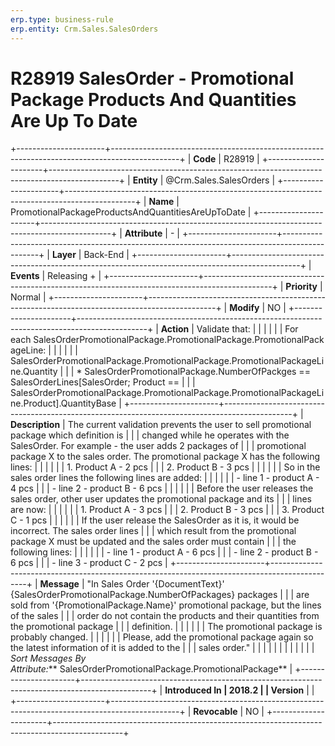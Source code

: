 ```yaml
---
erp.type: business-rule
erp.entity: Crm.Sales.SalesOrders
---
```


# R28919 SalesOrder - Promotional Package Products And Quantities Are Up To Date
+----------------------+-----------------------------------------------------------------------------------------------+
| **Code**             | R28919                                                                                        |
+----------------------+-----------------------------------------------------------------------------------------------+
| **Entity**           | @Crm.Sales.SalesOrders                                                                                    |
+----------------------+-----------------------------------------------------------------------------------------------+
| **Name**             | PromotionalPackageProductsAndQuantitiesAreUpToDate                                            |
+----------------------+-----------------------------------------------------------------------------------------------+
| **Attribute**        | \-                                                                                            |
+----------------------+-----------------------------------------------------------------------------------------------+
| **Layer**            | Back-End                                                                                      |
+----------------------+-----------------------------------------------------------------------------------------------+
| **Events**           | Releasing +                                                                                   |
+----------------------+-----------------------------------------------------------------------------------------------+
| **Priority**         | Normal                                                                                        |
+----------------------+-----------------------------------------------------------------------------------------------+
| **Modify**           | NO                                                                                            |
+----------------------+-----------------------------------------------------------------------------------------------+
| **Action**           | Validate that:                                                                                |
|                      |                                                                                               |
|                      | For each SalesOrderPromotionalPackage.PromotionalPackage.PromotionalPackageLine:              |
|                      |                                                                                               |
|                      | SalesOrderPromotionalPackage.PromotionalPackage.PromotionalPackageLine.Quantity               |
|                      | \* SalesOrderPromotionalPackage.NumberOfPackges == SalesOrderLines\[SalesOrder; Product ==    |
|                      | SalesOrderPromotionalPackage.PromotionalPackage.PromotionalPackageLine.Product\].QuantityBase |
+----------------------+-----------------------------------------------------------------------------------------------+
| **Description**      | The current validation prevents the user to sell promotional package which definition is      |
|                      | changed while he operates with the SalesOrder. For example - the user adds 2 packages of      |
|                      | promotional package X to the sales order. The promotional package X has the following lines:  |
|                      |                                                                                               |
|                      | 1.  Product A - 2 pcs                                                                         |
|                      | 2.  Product B - 3 pcs                                                                         |
|                      |                                                                                               |
|                      | So in the sales order lines the following lines are added:                                    |
|                      |                                                                                               |
|                      | -   line 1 - product A - 4 pcs                                                                |
|                      | -   line 2 - product B - 6 pcs                                                                |
|                      |                                                                                               |
|                      | Before the user releases the sales order, other user updates the promotional package and its  |
|                      | lines are now:                                                                                |
|                      |                                                                                               |
|                      | 1.  Product A - 3 pcs                                                                         |
|                      | 2.  Product B - 3 pcs                                                                         |
|                      | 3.  Product C - 1 pcs                                                                         |
|                      |                                                                                               |
|                      | If the user release the SalesOrder as it is, it would be incorrect. The sales order lines     |
|                      | which result from the promotional package X must be updated and the sales order must contain  |
|                      | the following lines:                                                                          |
|                      |                                                                                               |
|                      | -   line 1 - product A - 6 pcs                                                                |
|                      | -   line 2 - product B - 6 pcs                                                                |
|                      | -   line 3 - product C - 2 pcs                                                                |
+----------------------+-----------------------------------------------------------------------------------------------+
| **Message**          | \"In Sales Order \'{DocumentText}\' {SalesOrderPromotionalPackage.NumberOfPackages} packages  |
|                      | are sold from \'{PromotionalPackage.Name}\' promotional package, but the lines of the sales   |
|                      | order do not contain the products and their quantities from the promotional package           |
|                      | definition.                                                                                   |
|                      |                                                                                               |
|                      | The promotional package is probably changed.                                                  |
|                      |                                                                                               |
|                      | Please, add the promotional package again so the latest information of it is added to the     |
|                      | sales order.\"                                                                                |
|                      |                                                                                               |
|                      |                                                                                               |
|                      |                                                                                               |
|                      | *Sort Messages By Attribute:*** SalesOrderPromotionalPackage.PromotionalPackage**             |
+----------------------+-----------------------------------------------------------------------------------------------+
| **Introduced In      | 2018.2                                                                                        |
| Version**            |                                                                                               |
+----------------------+-----------------------------------------------------------------------------------------------+
| **Revocable**        | NO                                                                                            |
+----------------------+-----------------------------------------------------------------------------------------------+

  

  

  
